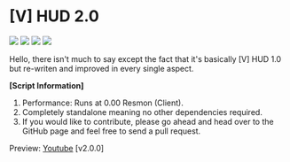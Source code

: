 # [V] HUD 2.0
![](https://img.shields.io/github/downloads/vipexv/v-hud-2.0/total?logo=github)
![](https://img.shields.io/github/downloads/vipexv/v-hud-2.0/latest/total?logo=github)
![](https://img.shields.io/github/contributors/vipexv/v-hud-2.0?logo=github)
![](https://img.shields.io/github/v/release/vipexv/v-hud-2.0?logo=github) 

Hello, there isn't much to say except the fact that it's basically [V] HUD 1.0 but re-writen and improved in every single aspect.

**[Script Information]**
1. Performance: Runs at 0.00 Resmon (Client).
2. Completely standalone meaning no other dependencies required.
3. If you would like to contribute, please go ahead and head over to the GitHub page and feel free to send a pull request.


Preview: [Youtube](https://youtu.be/buTnUTjtLMI) [v2.0.0]

